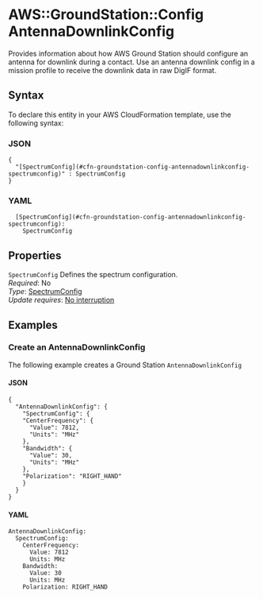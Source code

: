 # AWS::GroundStation::Config AntennaDownlinkConfig<a name="aws-properties-groundstation-config-antennadownlinkconfig"></a>

Provides information about how AWS Ground Station should configure an antenna for downlink during a contact\. Use an antenna downlink config in a mission profile to receive the downlink data in raw DigIF format\.

## Syntax<a name="aws-properties-groundstation-config-antennadownlinkconfig-syntax"></a>

To declare this entity in your AWS CloudFormation template, use the following syntax:

### JSON<a name="aws-properties-groundstation-config-antennadownlinkconfig-syntax.json"></a>

```
{
  "[SpectrumConfig](#cfn-groundstation-config-antennadownlinkconfig-spectrumconfig)" : SpectrumConfig
}
```

### YAML<a name="aws-properties-groundstation-config-antennadownlinkconfig-syntax.yaml"></a>

```
  [SpectrumConfig](#cfn-groundstation-config-antennadownlinkconfig-spectrumconfig):
    SpectrumConfig
```

## Properties<a name="aws-properties-groundstation-config-antennadownlinkconfig-properties"></a>

`SpectrumConfig` <a name="cfn-groundstation-config-antennadownlinkconfig-spectrumconfig"></a>
Defines the spectrum configuration\.  
_Required_: No  
_Type_: [SpectrumConfig](aws-properties-groundstation-config-spectrumconfig.md)  
_Update requires_: [No interruption](https://docs.aws.amazon.com/AWSCloudFormation/latest/UserGuide/using-cfn-updating-stacks-update-behaviors.html#update-no-interrupt)

## Examples<a name="aws-properties-groundstation-config-antennadownlinkconfig--examples"></a>

### Create an AntennaDownlinkConfig<a name="aws-properties-groundstation-config-antennadownlinkconfig--examples--Create_an_AntennaDownlinkConfig"></a>

The following example creates a Ground Station `AntennaDownlinkConfig`

#### JSON<a name="aws-properties-groundstation-config-antennadownlinkconfig--examples--Create_an_AntennaDownlinkConfig--json"></a>

```
{
  "AntennaDownlinkConfig": {
    "SpectrumConfig": {
    "CenterFrequency": {
      "Value": 7812,
      "Units": "MHz"
    },
    "Bandwidth": {
      "Value": 30,
      "Units": "MHz"
    },
    "Polarization": "RIGHT_HAND"
    }
  }
}
```

#### YAML<a name="aws-properties-groundstation-config-antennadownlinkconfig--examples--Create_an_AntennaDownlinkConfig--yaml"></a>

```
AntennaDownlinkConfig:
  SpectrumConfig:
    CenterFrequency:
      Value: 7812
      Units: MHz
    Bandwidth:
      Value: 30
      Units: MHz
    Polarization: RIGHT_HAND
```
